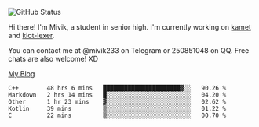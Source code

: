 ![GitHub Status](https://github-readme-stats.vercel.app/api?show_icons=true&username=Mivik)

Hi there! I'm Mivik, a student in senior high. I'm currently working on [kamet](https://github.com/Mivik/kamet) and [kiot-lexer](https://github.com/KiotLand/kiot-lexer).

You can contact me at @mivik233 on Telegram or 250851048 on QQ. Free chats are also welcome! XD

[My Blog](https://mivik.gitee.io)

<!--START_SECTION:waka-->
```text
C++        48 hrs 6 mins   ██████████████████████▓░░   90.26 % 
Markdown   2 hrs 14 mins   █░░░░░░░░░░░░░░░░░░░░░░░░   04.20 % 
Other      1 hr 23 mins    ▓░░░░░░░░░░░░░░░░░░░░░░░░   02.62 % 
Kotlin     39 mins         ▒░░░░░░░░░░░░░░░░░░░░░░░░   01.22 % 
C          22 mins         ▒░░░░░░░░░░░░░░░░░░░░░░░░   00.70 % 
```
<!--END_SECTION:waka-->
